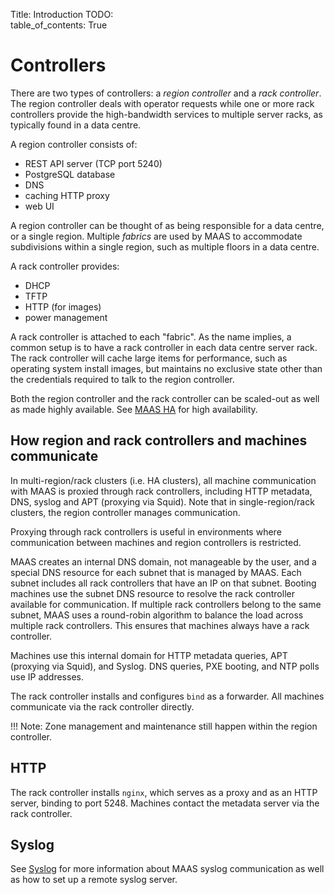 Title: Introduction
TODO:  
table_of_contents: True

# Controllers

There are two types of controllers: a *region controller* and a *rack
controller*. The region controller deals with operator requests while one or
more rack controllers provide the high-bandwidth services to multiple server
racks, as typically found in a data centre.

A region controller consists of:

- REST API server (TCP port 5240)
- PostgreSQL database
- DNS
- caching HTTP proxy
- web UI

A region controller can be thought of as being responsible for a data centre,
or a single region. Multiple *fabrics* are used by MAAS to accommodate
subdivisions within a single region, such as multiple floors in a data centre.

A rack controller provides:

- DHCP
- TFTP
- HTTP (for images)
- power management

A rack controller is attached to each "fabric". As the name implies, a common
setup is to have a rack controller in each data centre server rack. The rack
controller will cache large items for performance, such as operating system
install images, but maintains no exclusive state other than the credentials
required to talk to the region controller.

Both the region controller and the rack controller can be scaled-out as well
as made highly available. See [MAAS HA][maas-ha] for high availability.

## How region and rack controllers and machines communicate

In multi-region/rack clusters (i.e. HA clusters), all machine communication
with MAAS is proxied through rack controllers, including HTTP metadata, DNS,
syslog and APT (proxying via Squid).  Note that in single-region/rack clusters,
the region controller manages communication.

Proxying through rack controllers is useful in environments where communication
between machines and region controllers is restricted.

MAAS creates an internal DNS domain, not manageable by the user, and a special
DNS resource for each subnet that is managed by MAAS.  Each subnet includes all
rack controllers that have an IP on that subnet. Booting machines use the subnet
DNS resource to resolve the rack controller available for communication. If
multiple rack controllers belong to the same subnet, MAAS uses a round-robin
algorithm to balance the load across multiple rack controllers.  This ensures
that machines always have a rack controller.

Machines use this internal domain for HTTP metadata queries, APT (proxying via
Squid), and Syslog. DNS queries, PXE booting, and NTP polls use IP addresses.

The rack controller installs and configures `bind` as a forwarder. All machines
communicate via the rack controller directly.


!!! Note:
    Zone management and maintenance still happen within the region controller.

## HTTP

The rack controller installs `nginx`, which serves as a proxy and as an HTTP
server, binding to port 5248. Machines contact the metadata server via the rack
controller.

## Syslog

See [Syslog][syslog] for more information about MAAS syslog communication as well as how
to set up a remote syslog server.

<!-- Links -->

[maas-ha]: manage-ha.md
[syslog]: installconfig-syslog.md

